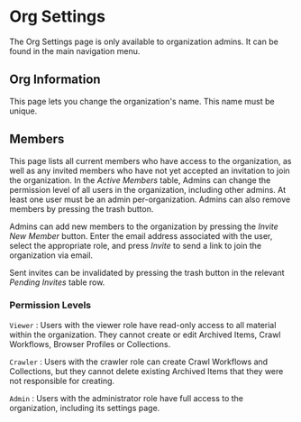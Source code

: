 # Org Settings

The Org Settings page is only available to organization admins. It can be found in the main navigation menu.

## Org Information

This page lets you change the organization's name. This name must be unique.

## Members

This page lists all current members who have access to the organization, as well as any invited members who have not yet accepted an invitation to join the organization. In the _Active Members_ table, Admins can change the permission level of all users in the organization, including other admins. At least one user must be an admin per-organization. Admins can also remove members by pressing the trash button.

Admins can add new members to the organization by pressing the _Invite New Member_ button. Enter the email address associated with the user, select the appropriate role, and press _Invite_ to send a link to join the organization via email.

Sent invites can be invalidated by pressing the trash button in the relevant _Pending Invites_ table row.

### Permission Levels

`Viewer`
:   Users with the viewer role have read-only access to all material within the organization. They cannot create or edit Archived Items, Crawl Workflows, Browser Profiles or Collections.

`Crawler`
:   Users with the crawler role can create Crawl Workflows and Collections, but they cannot delete existing Archived Items that they were not responsible for creating.

`Admin`
:   Users with the administrator role have full access to the organization, including its settings page.
